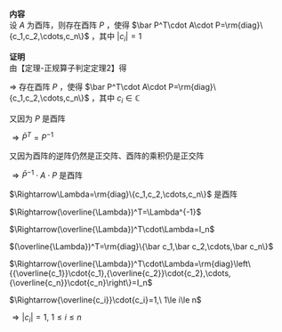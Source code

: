 **内容**    
设 $A$ 为酉阵，则存在酉阵 $P$ ，使得 $\bar P^T\cdot A\cdot P=\rm{diag}\{c_1,c_2,\cdots,c_n\}$ ，其中 $|c_i|=1$     
    
**证明**    
由【定理-正规算子判定定理2】得    
    
 $\Rightarrow$ 存在酉阵 $P$ ，使得 $\bar P^T\cdot A\cdot P=\rm{diag}\{c_1,c_2,\cdots,c_n\}$ ，其中 $c_i\in\mathbb{C}$     
    
又因为 $P$ 是酉阵    
    
 $\Rightarrow\bar P^T=P^{-1}$     
    
又因为酉阵的逆阵仍然是正交阵、酉阵的乘积仍是正交阵    
    
 $\Rightarrow\bar P^{-1}\cdot A\cdot P$ 是酉阵    
    
 $\Rightarrow\Lambda=\rm{diag}\{c_1,c_2,\cdots,c_n\}$ 是酉阵    
    
 $\Rightarrow(\overline{\Lambda})^T=\Lambda^{-1}$     
    
 $\Rightarrow(\overline{\Lambda})^T\cdot\Lambda=I_n$     
    
 $(\overline{\Lambda})^T=\rm{diag}\{\bar c_1,\bar c_2,\cdots,\bar c_n\}$     
    
 $\Rightarrow(\overline{\Lambda})^T\cdot\Lambda=\rm{diag}\left\{{\overline{c_1}}\cdot{c_1},{\overline{c_2}}\cdot{c_2},\cdots,{\overline{c_n}}\cdot{c_n}\right\}=I_n$     
    
 $\Rightarrow{\overline{c_i}}\cdot{c_i}=1,\ 1\le i\le n$     
    
 $\Rightarrow\vert c_i\vert=1,\ 1\le i\le n$     
    
